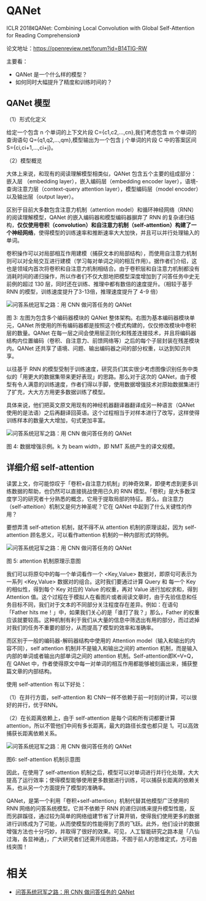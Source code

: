
# QANet

ICLR 2018《QANet: Combining Local Convolution with Global Self-Attention for Reading Comprehension》

论文地址：<https://openreview.net/forum?id=B14TlG-RW>

主要看：

- QANet 是一个什么样的模型？
- 如何同时大幅提升了精度和训练时间的？

## QANet 模型

（1）形式化定义

给定一个包含 n 个单词的上下文片段 C={c1,c2,...,cn},我们考虑包含 m 个单词的查询语句 Q={q1,q2,...,qm},模型输出为一个包含 j 个单词的片段 C 中的答案区间 S={ci,ci+1,...,ci+j}。

（2）模型概览

大体上来说，和现有的阅读理解模型相类似，QANet 包含五个主要的组成部分：嵌入层 （embedding layer），嵌入编码层（embedding encoder layer），语境-查询注意力层（context-query attention layer），模型编码层（model encoder）以及输出层（output layer）。

区别于目前大多数包含注意力机制（attention model）和循环神经网络（RNN）的阅读理解模型，QANet 的嵌入编码器和模型编码器摒弃了 RNN 的复杂递归结构，**仅仅使用卷积（convolution）和自注意力机制（self-attention）构建了一个神经网络**，使得模型的训练速率和推断速率大大加快，并且可以并行处理输入的单词。

卷积操作可以对局部相互作用建模（捕获文本的局部结构），而使用自注意力机制则可以对全局交互进行建模（学习每对单词之间的相互作用）。据作者们介绍，这也是领域内首次将卷积和自注意力机制相结合。由于卷积层和自注意力机制都没有消耗时间的递归操作，所以作者们不仅大胆地把模型深度增加到了问答任务中史无前例的超过 130 层，同时还在训练、推理中都有数倍的速度提升。（相较于基于 RNN 的模型，训练速度提升了3-13倍，推理速度提升了 4-9 倍）

![问答系统冠军之路：用 CNN 做问答任务的 QANet](https://static.leiphone.com/uploads/new/article/740_740/201805/5aefe9c47a51c.jpeg)

图 3: 左图为包含多个编码器模块的 QANet 整体架构。右图为基本编码器模块单元，QANet 所使用的所有编码器都是按照这个模式构建的，仅仅修改模块中卷积层的数量。QANet 在每一层之间会使用层正则化和残差连接技术，并且将编码器结构内位置编码（卷积、自注意力、前馈网络等）之后的每个子层封装在残差模块内。QANet 还共享了语境、问题、输出编码器之间的部分权重，以达到知识共享。

以往基于 RNN 的模型受制于训练速度，研究员们其实很少考虑图像识别任务中类似的「用更大的数据集带来更好表现」的思路。那么对于这次的 QANet，由于模型有令人满意的训练速度，作者们得以手脚，使用数据增强技术对原始数据集进行了扩充，大大方方用更多数据训练了模型。

具体来说，他们把英文原文用现有的神经机器翻译器翻译成另一种语言（QANet 使用的是法语）之后再翻译回英语。这个过程相当于对样本进行了改写，这样使得训练样本的数量大大增加，句式更加丰富。

![问答系统冠军之路：用 CNN 做问答任务的 QANet](https://static.leiphone.com/uploads/new/article/740_740/201805/5af0066735f41.jpeg)

图 4: 数据增强示例。k 为 beam width，即 NMT 系统产生的译文规模。

## 详细介绍 self-attention

读罢上文，你可能惊叹于「卷积+自注意力机制」的神奇效果，即便考虑到更多训练数据的帮助，也仍然可以直接挑战使用已久的 RNN 模型。「卷积」是大多数深度学习的研究者十分熟悉的概念，它用于提取局部的特征。那么，自注意力（self-atteition）机制又是何方神圣呢？它在 QANet 中起到了什么关键性的作用？

要想弄清 self-attetion 机制，就不得不从 attention 机制的原理谈起，因为 self-attention 顾名思义，可以看作attention 机制的一种内部形式的特例。

![问答系统冠军之路：用 CNN 做问答任务的 QANet](https://static.leiphone.com/uploads/new/article/740_740/201805/5af008d17e8d7.png?imageMogr2/format/jpg/quality/90)

图 5: attention 机制原理示意图

我们可以将原句中的每一个单词看作一个 <Key,Value> 数据对，即原句可表示为一系列 <Key,Value> 数据对的组合。这时我们要通过计算 Query 和 每一个 Key 的相似性，得到每个 Key 对应的 Value 的权重，再对 Value 进行加权求和，得到 Attention 值。这个过程在于模拟人在看图片或者阅读文章时，由于先验信息和任务目标不同，我们对于文本的不同部分关注程度存在差异。例如：在语句「Father hits me！」中，如果我们关心的是「谁打了我？」那么，Father 的权重应该就要较高。这种机制有利于我们从大量的信息中筛选出有用的部分，而过滤掉对我们的任务不重要的部分，从而提高了模型的效率和准确率。

而区别于一般的编码器-解码器结构中使用的 Attention model（输入和输出的内容不同），self attention 机制并不是输入和输出之间的 attention 机制，而是输入内部的单词或者输出内部单词之间的 attention 机制。Self-attention即K=V=Q，在 QANet 中，作者使得原文中每一对单词的相互作用都能够被刻画出来，捕获整篇文章的内部结构。

使用 self-attention 有以下好处：

（1）在并行方面，self-attention 和 CNN一样不依赖于前一时刻的计算，可以很好的并行，优于RNN。

（2）在长距离依赖上，由于 self-attention 是每个词和所有词都要计算 attention，所以不管他们中间有多长距离，最大的路径长度也都只是 1。可以高效捕获长距离依赖关系。

![问答系统冠军之路：用 CNN 做问答任务的 QANet](https://static.leiphone.com/uploads/new/article/740_740/201805/5af00e4a382b0.jpg?imageMogr2/format/jpg/quality/90)

图6: self-attention 机制示意图

因此，在使用了 self-attention 机制之后，模型可以对单词进行并行化处理，大大提高了运行效率；使得模型能够使用更多数据进行训练，可以捕获长距离的依赖关系，也从另一个方面提升了模型的准确率。





QANet，是第一个利用「卷积+self-attention」机制代替其他模型广泛使用的 RNN 网络的问答系统模型。它并不依赖于 RNN 的递归训练来提升模型性能，反而另辟蹊径，通过较为简单的网络组建节省了计算开销，使得我们使用更多的数据进行训练成为了可能，从而使模型的性能得到了质的飞跃。此外，他们设计的数据增强方法也十分巧妙，并取得了很好的效果。可见，人工智能研究之路本是「八仙过海，各显神通」，广大研究者们还需开阔思路，不囿于前人的思维定式，方可曲线突围！





# 相关

- [问答系统冠军之路：用 CNN 做问答任务的 QANet](https://www.leiphone.com/news/201805/A1mkxTOKWrZOY64l.html)
